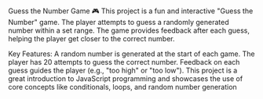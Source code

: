 Guess the Number Game 🎮
This project is a fun and interactive "Guess the Number" game. The player attempts to guess a randomly generated number within a set range. The game provides feedback after each guess, helping the player get closer to the correct number.

Key Features:
A random number is generated at the start of each game.
The player has 20 attempts to guess the correct number.
Feedback on each guess guides the player (e.g., "too high" or "too low").
This project is a great introduction to JavaScript programming and showcases the use of core concepts like conditionals, loops, and random number generation
